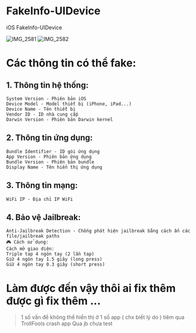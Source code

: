 # FakeInfo-UIDevice
iOS FakeInfo-UIDevice

![IMG_2581](https://github.com/user-attachments/assets/3e2d746b-f597-4145-bc0c-c8600e425b38)
![IMG_2582](https://github.com/user-attachments/assets/0a609178-c9ea-43c3-b82c-48810d582c23)


# Các thông tin có thể fake:
## 1. Thông tin hệ thống:
```
System Version - Phiên bản iOS
Device Model - Model thiết bị (iPhone, iPad...)
Device Name - Tên thiết bị
Vendor ID - ID nhà cung cấp
Darwin Version - Phiên bản Darwin kernel
```

## 2. Thông tin ứng dụng:
```
Bundle Identifier - ID gói ứng dụng
App Version - Phiên bản ứng dụng
Bundle Version - Phiên bản bundle
Display Name - Tên hiển thị ứng dụng
```

## 3. Thông tin mạng:
```
WiFi IP - Địa chỉ IP WiFi
```

## 4. Bảo vệ Jailbreak:
```
Anti-Jailbreak Detection - Chống phát hiện jailbreak bằng cách ẩn các file/jailbreak paths
🎮 Cách sử dụng:
Cách mở giao diện:
Triple tap 4 ngón tay (2 lần tap)
Giữ 4 ngón tay 1.5 giây (long press)
Giữ 4 ngón tay 0.3 giây (short press)
```

# Làm được đến vậy thôi ai fix thêm được gì fix thêm ...

> 1 số vấn đề không thể hiển thị ở 1 số app ( chx biết lý do )
> tiêm qua TrollFools crash app
> Qua jb chưa test
